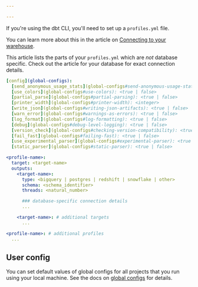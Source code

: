 ```yaml
---

---
```


If you're using the dbt CLI, you'll need to set up a `profiles.yml` file.

You can learn more about this in the article on [Connecting to your warehouse](configure-your-profile).

This article lists the parts of your `profiles.yml` which are _not_ database specific. Check out the article for your database for exact connection details.

<File name='profiles.yml'>

```yml
[config](global-configs):
  [send_anonymous_usage_stats](global-configs#send-anonymous-usage-stats): <true | false>
  [use_colors](global-configs#use-colors): <true | false>
  [partial_parse](global-configs#partial-parsing): <true | false>
  [printer_width](global-configs#printer-width): <integer>
  [write_json](global-configs#writing-json-artifacts): <true | false>
  [warn_error](global-configs#warnings-as-errors): <true | false>
  [log_format](global-configs#log-formatting): <true | false>
  [debug](global-configs#debug-level-logging): <true | false>
  [version_check](global-configs#checking-version-compatibility): <true | false>
  [fail_fast](global-configs#failing-fast): <true | false>
  [use_experimental_parser](global-configs#experimental-parser): <true | false>
  [static_parser](global-configs#static-parser): <true | false>

<profile-name>:
  target: <target-name>
  outputs:
    <target-name>:
      type: <bigquery | postgres | redshift | snowflake | other>
      schema: <schema_identifier>
      threads: <natural_number>

      ### database-specific connection details
      ...

    <target-name>: # additional targets
      ...

<profile-name>: # additional profiles
  ...

```

</File>

## User config

You can set default values of global configs for all projects that you run using your local machine. See the docs on [global configs](global-configs) for details.
